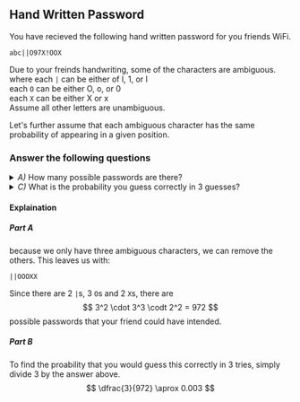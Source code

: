 ## Hand Written Password
You have recieved the following hand written password for you friends WiFi.  
 
```
abc||O97X!OOX
```
Due to your freinds handwriting, some of the characters are ambiguous.   
where each `|` can be either of l, 1, or I  
each `O` can be either O, o, or 0  
each `X` can be either X or x   
Assume all other letters are unambiguous.  
  
Let's further assume that each ambiguous character has the same probability of appearing in a given position.  
### Answer the following questions

<details><summary><em>A) </em> How many possible passwords are there?</summary>$$3^2 \cdot 3^3 \cdot 2^2 = 972$$</details>
<details><summary><em>C) </em> What is the probability you guess correctly in 3 guesses?</summary>$$\dfrac{3}{972} \aprox 0.003$$</details>

#### Explaination
##### Part A
because we only have three ambiguous characters, we can remove the others.  This leaves us with:
```
||OOOXX
```
Since there are $2$ `|`s, $3$ `O`s and $2$ `X`s, there are  
$$
3^2 \cdot 3^3 \codt 2^2 = 972
$$
possible passwords that your friend could have intended.  
##### Part B
To find the proability that you would guess this correctly in $3$ tries, simply divide $3$ by the answer above.  
$$
\dfrac{3}{972} \aprox 0.003
$$




